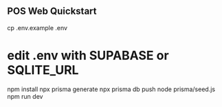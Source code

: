 
POS Web Quickstart
------------------
cp .env.example .env
# edit .env with SUPABASE or SQLITE_URL
npm install
npx prisma generate
npx prisma db push
node prisma/seed.js
npm run dev

